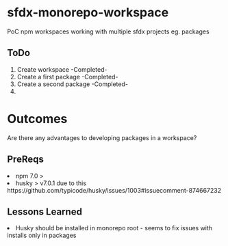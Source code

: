 # sfdx-monorepo-workspace
PoC npm workspaces working with multiple sfdx projects eg. packages


## ToDo
<ol>
  <li> Create workspace         -Completed-
  <li> Create a first package   -Completed-
  <li> Create a second package  -Completed-
  <li> 
</ol>

# Outcomes
 Are there any advantages to developing packages in a workspace?
  
  
## PreReqs
<li> npm 7.0 >
<lI> husky > v7.0.1 due to this https://github.com/typicode/husky/issues/1003#issuecomment-874667232

## Lessons Learned
<li> Husky should be installed in monorepo root - seems to fix issues with installs only in packages
